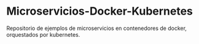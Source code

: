 # Microservicios-Docker-Kubernetes
 Repositorio de ejemplos de microservicios en contenedores de docker, orquestados por kubernetes.
